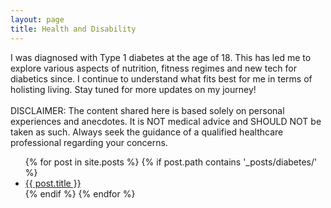 ```yaml
---
layout: page
title: Health and Disability
---
```


<p>
    I was diagnosed with Type 1 diabetes at the age of 18. This has led me to explore various aspects of nutrition, fitness regimes and new tech for diabetics since. I continue to understand what fits best for me in terms of holisting living. Stay tuned for more updates on my journey!
    <br><br>
    DISCLAIMER: The content shared here is based solely on personal experiences and anecdotes. It is NOT medical advice and SHOULD NOT be taken as such. Always seek the guidance of a qualified healthcare professional regarding your concerns.
</p>


<ul>
  {% for post in site.posts %}
    {% if post.path contains '_posts/diabetes/' %}
      <li>
        <a href="{{ post.url}}">{{ post.title }}</a>
      </li>
    {% endif %}
  {% endfor %}
</ul>